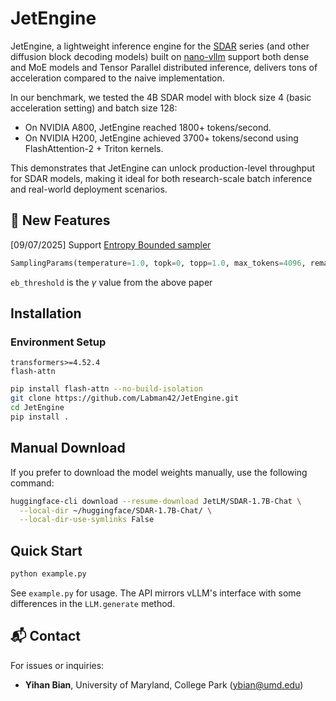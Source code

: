 # JetEngine

JetEngine, a lightweight inference engine for the [SDAR](https://jetastra.github.io/SDAR/) series (and other diffusion block decoding models) built on [nano-vllm](https://github.com/GeeeekExplorer/nano-vllm) support both dense and MoE models and Tensor Parallel distributed inference, delivers tons of acceleration compared to the naive implementation.

In our benchmark, we tested the 4B SDAR model with block size 4 (basic acceleration setting) and batch size 128:
- On NVIDIA A800, JetEngine reached 1800+ tokens/second.
- On NVIDIA H200, JetEngine achieved 3700+ tokens/second using FlashAttention-2 + Triton kernels.

This demonstrates that JetEngine can unlock production-level throughput for SDAR models, making it ideal for both research-scale batch inference and real-world deployment scenarios.
## 🚀 New Features
[09/07/2025] Support [Entropy Bounded sampler](https://arxiv.org/abs/2505.24857)
```python
SamplingParams(temperature=1.0, topk=0, topp=1.0, max_tokens=4096, remasking_strategy="entropy_bounded", block_length=4, denoising_steps=4, eb_threshold=0.6)
```
`eb_threshold` is the $\gamma$ value from the above paper

## Installation
### Environment Setup

```
transformers>=4.52.4
flash-attn
```

```bash
pip install flash-attn --no-build-isolation
git clone https://github.com/Labman42/JetEngine.git
cd JetEngine
pip install .
```

## Manual Download
If you prefer to download the model weights manually, use the following command:
```bash
huggingface-cli download --resume-download JetLM/SDAR-1.7B-Chat \
  --local-dir ~/huggingface/SDAR-1.7B-Chat/ \
  --local-dir-use-symlinks False
```

## Quick Start

```bash
python example.py
```

See `example.py` for usage. The API mirrors vLLM's interface with some differences in the `LLM.generate` method.

## 📬 Contact

For issues or inquiries:
- **Yihan Bian**, University of Maryland, College Park (ybian@umd.edu)
